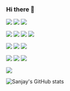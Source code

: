 ### Hi there 👋

![](https://img.shields.io/badge/OS-Windows-informational?style=flat&logo=windows&logoColor=orange&color=blue)
![](https://img.shields.io/badge/OS-Linux-informational?style=flat&logo=linux&logoColor=white&color=blue)
![](https://img.shields.io/badge/Shell-Bash-informational?style=flat&logo=gnu-bash&logoColor=white&color=blue)

![](https://img.shields.io/badge/Code-CSharp-informational?style=flat&logo=c-sharp&logoColor=white&color=blue)
![](https://img.shields.io/badge/Code-Python-informational?style=flat&logo=python&logoColor=white&color=blue)
![](https://img.shields.io/badge/Code-MATLAB-informational?style=flat&logo=mathworks&logoColor=white&color=blue)
![](https://img.shields.io/badge/Code-C-informational?style=flat&logo=c&logoColor=white&color=blue)

![](https://img.shields.io/badge/Editor-VSCode-informational?style=flat&logo=visual-studio-code&logoColor=white&color=blue)
![](https://img.shields.io/badge/Editor-VS-informational?style=flat&logo=visual-studio&logoColor=white&color=blue)
![](https://img.shields.io/badge/Editor-Unity-informational?style=flat&logo=unity&logoColor=white&color=blue)

![](https://img.shields.io/badge/Hardware-Arduino-informational?style=flat&logo=arduino&logoColor=white&color=blue)
![](https://img.shields.io/badge/Hardware-RaspberryPi-informational?style=flat&logo=raspberry-pi&logoColor=white&color=blue)
![](https://img.shields.io/badge/Hardware-Jetson-informational?style=flat&logo=nvidia&logoColor=white&color=blue)


![](https://visitor-badge.glitch.me/badge?page_id=sanjayovs.sanjayovs)



<!--
**sanjayovs/sanjayovs** is a ✨ _special_ ✨ repository because its `README.md` (this file) appears on your GitHub profile.

Here are some ideas to get you started:

- 🔭 I’m currently working on ...
- 🌱 I’m currently learning ...
- 👯 I’m looking to collaborate on ...
- 🤔 I’m looking for help with ...
- 💬 Ask me about ...
- 📫 How to reach me: ...
- 😄 Pronouns: ...
- ⚡ Fun fact: ...
-->


![Sanjay's GitHub stats](https://github-readme-stats.vercel.app/api?username=sanjayovs&count_private=true&show_icons=true&theme=dark&hide_title=true&hide=stars)


